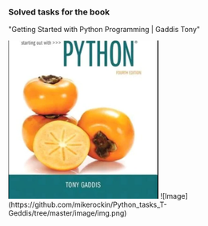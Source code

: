 ### Solved tasks for the book 
"Getting Started with Python Programming | Gaddis Tony"

<img src="image/img.png" width="300" />
![Image](https://github.com/mikerockin/Python_tasks_T-Geddis/tree/master/image/img.png)


